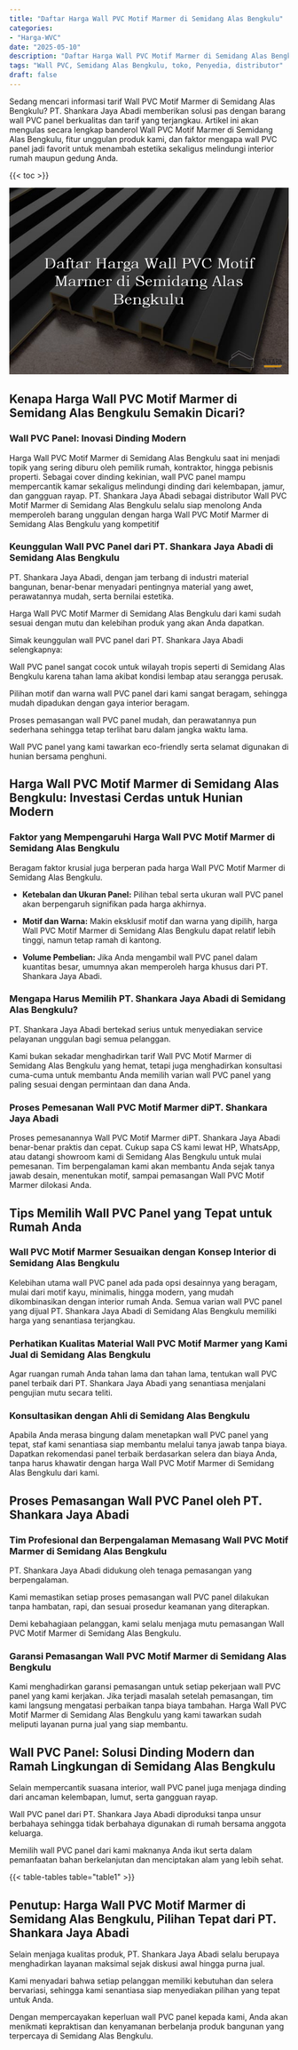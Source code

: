 ```yaml
---
title: "Daftar Harga Wall PVC Motif Marmer di Semidang Alas Bengkulu"
categories: 
- "Harga-WVC"
date: "2025-05-10"
description: "Daftar Harga Wall PVC Motif Marmer di Semidang Alas Bengkulu bagi tempat tinggal, kantor, serta toko. Panel unggulan, beragam motif, pilihan warna menarik, beserta layanan instalasi dikerjakan oleh tenaga ahli berpengalaman serta jaminan resmi!|Servis penyediaan Wall PVC Motif Marmer di Semidang Alas Bengkulu bagi keperluan rumah, perkantoran, maupun toko, beserta material unggulan dan pemasangan oleh tenaga ahli profesional dan jaminan resmi.|Pilihan Wall PVC Motif Marmer di Semidang Alas Bengkulu yang terpercaya untuk hunian, perkantoran, serta toko, bersama panel berkualitas dan instalasi dikerjakan oleh tenaga ahli profesional dan garansi resmi.|Penjualan Wall PVC Motif Marmer di Semidang Alas Bengkulu untuk rumah, perkantoran, serta toko, beserta panel berkualitas dan pemasangan ditangani oleh tim ahli, lengkap dengan kepastian resmi.}"
tags: "Wall PVC, Semidang Alas Bengkulu, toko, Penyedia, distributor"
draft: false
---
```


Sedang mencari informasi tarif Wall PVC Motif Marmer di Semidang Alas Bengkulu? PT. Shankara Jaya Abadi memberikan solusi pas dengan barang wall PVC panel berkualitas dan tarif yang terjangkau. Artikel ini akan mengulas secara lengkap banderol Wall PVC Motif Marmer di Semidang Alas Bengkulu, fitur unggulan produk kami, dan faktor mengapa wall PVC panel jadi favorit untuk menambah estetika sekaligus melindungi interior rumah maupun gedung Anda.

{{< toc >}}

![Daftar Harga Wall PVC Motif Marmer di Semidang Alas Bengkulu](/images/Harga-WVC/Daftar-Harga-Wall-PVC-Motif-Marmer-di-Semidang-Alas-Bengkulu.png)


## Kenapa Harga Wall PVC Motif Marmer di Semidang Alas Bengkulu Semakin Dicari?

### Wall PVC Panel: Inovasi Dinding Modern

Harga Wall PVC Motif Marmer di Semidang Alas Bengkulu saat ini menjadi topik yang sering diburu oleh pemilik rumah, kontraktor, hingga pebisnis properti. Sebagai cover dinding kekinian, wall PVC panel mampu mempercantik kamar sekaligus melindungi dinding dari kelembapan, jamur, dan gangguan rayap. PT. Shankara Jaya Abadi sebagai distributor Wall PVC Motif Marmer di Semidang Alas Bengkulu selalu siap menolong Anda memperoleh barang unggulan dengan harga Wall PVC Motif Marmer di Semidang Alas Bengkulu yang kompetitif

### Keunggulan Wall PVC Panel dari PT. Shankara Jaya Abadi di Semidang Alas Bengkulu

PT. Shankara Jaya Abadi, dengan jam terbang di industri material bangunan, benar-benar menyadari pentingnya material yang awet, perawatannya mudah, serta bernilai estetika.

Harga Wall PVC Motif Marmer di Semidang Alas Bengkulu dari kami sudah sesuai dengan mutu dan kelebihan produk yang akan Anda dapatkan.

Simak keunggulan wall PVC panel dari PT. Shankara Jaya Abadi selengkapnya:

Wall PVC panel sangat cocok untuk wilayah tropis seperti di Semidang Alas Bengkulu karena tahan lama akibat kondisi lembap atau serangga perusak.

Pilihan motif dan warna wall PVC panel dari kami sangat beragam, sehingga mudah dipadukan dengan gaya interior beragam.

Proses pemasangan wall PVC panel mudah, dan perawatannya pun sederhana sehingga tetap terlihat baru dalam jangka waktu lama.

Wall PVC panel yang kami tawarkan eco-friendly serta selamat digunakan di hunian bersama penghuni.

## Harga Wall PVC Motif Marmer di Semidang Alas Bengkulu: Investasi Cerdas untuk Hunian Modern

### Faktor yang Mempengaruhi Harga Wall PVC Motif Marmer di Semidang Alas Bengkulu

Beragam faktor krusial juga berperan pada harga Wall PVC Motif Marmer di Semidang Alas Bengkulu.

- **Ketebalan dan Ukuran Panel:** Pilihan tebal serta ukuran wall PVC panel akan berpengaruh signifikan pada harga akhirnya.

- **Motif dan Warna:** Makin eksklusif motif dan warna yang dipilih, harga Wall PVC Motif Marmer di Semidang Alas Bengkulu dapat relatif lebih tinggi, namun tetap ramah di kantong.

- **Volume Pembelian:** Jika Anda mengambil wall PVC panel dalam kuantitas besar, umumnya akan memperoleh harga khusus dari PT. Shankara Jaya Abadi.

### Mengapa Harus Memilih PT. Shankara Jaya Abadi di Semidang Alas Bengkulu?

PT. Shankara Jaya Abadi bertekad serius untuk menyediakan service pelayanan unggulan bagi semua pelanggan.

Kami bukan sekadar menghadirkan tarif Wall PVC Motif Marmer di Semidang Alas Bengkulu yang hemat, tetapi juga menghadirkan konsultasi cuma-cuma untuk membantu Anda memilih varian wall PVC panel yang paling sesuai dengan permintaan dan dana Anda.

### Proses Pemesanan Wall PVC Motif Marmer diPT. Shankara Jaya Abadi

Proses pemesanannya Wall PVC Motif Marmer diPT. Shankara Jaya Abadi benar-benar praktis dan cepat. Cukup sapa CS kami lewat HP, WhatsApp, atau datangi showroom kami di Semidang Alas Bengkulu untuk mulai pemesanan. Tim berpengalaman kami akan membantu Anda sejak tanya jawab desain, menentukan motif, sampai pemasangan Wall PVC Motif Marmer dilokasi Anda.

## Tips Memilih Wall PVC Panel yang Tepat untuk Rumah Anda

### Wall PVC Motif Marmer Sesuaikan dengan Konsep Interior di Semidang Alas Bengkulu

Kelebihan utama wall PVC panel ada pada opsi desainnya yang beragam, mulai dari motif kayu, minimalis, hingga modern, yang mudah dikombinasikan dengan interior rumah Anda. Semua varian wall PVC panel yang dijual PT. Shankara Jaya Abadi di Semidang Alas Bengkulu memiliki harga yang senantiasa terjangkau.

### Perhatikan Kualitas Material Wall PVC Motif Marmer yang Kami Jual di Semidang Alas Bengkulu

Agar ruangan rumah Anda tahan lama dan tahan lama, tentukan wall PVC panel terbaik dari PT. Shankara Jaya Abadi yang senantiasa menjalani pengujian mutu secara teliti.

### Konsultasikan dengan Ahli di Semidang Alas Bengkulu

Apabila Anda merasa bingung dalam menetapkan wall PVC panel yang tepat, staf kami senantiasa siap membantu melalui tanya jawab tanpa biaya. Dapatkan rekomendasi panel terbaik berdasarkan selera dan biaya Anda, tanpa harus khawatir dengan harga Wall PVC Motif Marmer di Semidang Alas Bengkulu dari kami.

## Proses Pemasangan Wall PVC Panel oleh PT. Shankara Jaya Abadi

### Tim Profesional dan Berpengalaman Memasang Wall PVC Motif Marmer di Semidang Alas Bengkulu

PT. Shankara Jaya Abadi didukung oleh tenaga pemasangan yang berpengalaman.

Kami memastikan setiap proses pemasangan wall PVC panel dilakukan tanpa hambatan, rapi, dan sesuai prosedur keamanan yang diterapkan.

Demi kebahagiaan pelanggan, kami selalu menjaga mutu pemasangan Wall PVC Motif Marmer di Semidang Alas Bengkulu.

### Garansi Pemasangan Wall PVC Motif Marmer di Semidang Alas Bengkulu

Kami menghadirkan garansi pemasangan untuk setiap pekerjaan wall PVC panel yang kami kerjakan. Jika terjadi masalah setelah pemasangan, tim kami langsung mengatasi perbaikan tanpa biaya tambahan. Harga Wall PVC Motif Marmer di Semidang Alas Bengkulu yang kami tawarkan sudah meliputi layanan purna jual yang siap membantu.

## Wall PVC Panel: Solusi Dinding Modern dan Ramah Lingkungan di Semidang Alas Bengkulu

Selain mempercantik suasana interior, wall PVC panel juga menjaga dinding dari ancaman kelembapan, lumut, serta gangguan rayap.

Wall PVC panel dari PT. Shankara Jaya Abadi diproduksi tanpa unsur berbahaya sehingga tidak berbahaya digunakan di rumah bersama anggota keluarga.

Memilih wall PVC panel dari kami maknanya Anda ikut serta dalam pemanfaatan bahan berkelanjutan dan menciptakan alam yang lebih sehat.

{{< table-tables table="table1" >}}

## Penutup: Harga Wall PVC Motif Marmer di Semidang Alas Bengkulu, Pilihan Tepat dari PT. Shankara Jaya Abadi

Selain menjaga kualitas produk, PT. Shankara Jaya Abadi selalu berupaya menghadirkan layanan maksimal sejak diskusi awal hingga purna jual.

Kami menyadari bahwa setiap pelanggan memiliki kebutuhan dan selera bervariasi, sehingga kami senantiasa siap menyediakan pilihan yang tepat untuk Anda.

Dengan mempercayakan keperluan wall PVC panel kepada kami, Anda akan menikmati kepraktisan dan kenyamanan berbelanja produk bangunan yang terpercaya di Semidang Alas Bengkulu.